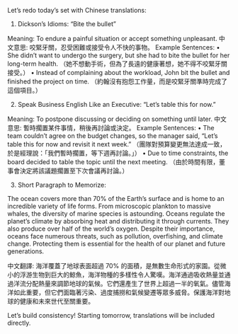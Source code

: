 Let’s redo today’s set with Chinese translations:

1. Dickson’s Idioms: “Bite the bullet”

Meaning: To endure a painful situation or accept something unpleasant.
中文意思: 咬緊牙關，忍受困難或接受令人不快的事物。
Example Sentences:
	•	She didn’t want to undergo the surgery, but she had to bite the bullet for her long-term health.
（她不想動手術，但為了長遠的健康著想，她不得不咬緊牙關接受。）
	•	Instead of complaining about the workload, John bit the bullet and finished the project on time.
（約翰沒有抱怨工作量，而是咬緊牙關準時完成了這個項目。）

2. Speak Business English Like an Executive: “Let’s table this for now.”

Meaning: To postpone discussing or deciding on something until later.
中文意思: 暫時擱置某件事情，稍後再討論或決定。
Example Sentences:
	•	The team couldn’t agree on the budget changes, so the manager said, “Let’s table this for now and revisit it next week.”
（團隊對預算變更無法達成一致，於是經理說：「我們暫時擱置，等下週再討論。」）
	•	Due to time constraints, the board decided to table the topic until the next meeting.
（由於時間有限，董事會決定將該議題擱置至下次會議再討論。）

3. Short Paragraph to Memorize:

The ocean covers more than 70% of the Earth’s surface and is home to an incredible variety of life forms. From microscopic plankton to massive whales, the diversity of marine species is astounding. Oceans regulate the planet’s climate by absorbing heat and distributing it through currents. They also produce over half of the world’s oxygen. Despite their importance, oceans face numerous threats, such as pollution, overfishing, and climate change. Protecting them is essential for the health of our planet and future generations.

中文翻譯:
海洋覆蓋了地球表面超過 70% 的面積，是無數生命形式的家園。從微小的浮游生物到巨大的鯨魚，海洋物種的多樣性令人驚嘆。海洋通過吸收熱量並通過洋流分配熱量來調節地球的氣候。它們還產生了世界上超過一半的氧氣。儘管海洋如此重要，但它們面臨著污染、過度捕撈和氣候變遷等眾多威脅。保護海洋對地球的健康和未來世代至關重要。

Let’s build consistency! Starting tomorrow, translations will be included directly.